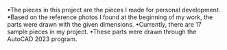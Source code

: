 •The pieces in this project are the pieces I made for personal development.
•Based on the reference photos I found at the beginning of my work, the parts were drawn with the given dimensions.
•Currently, there are 17 sample pieces in my project.
•These parts were drawn through the AutoCAD 2023 program.
